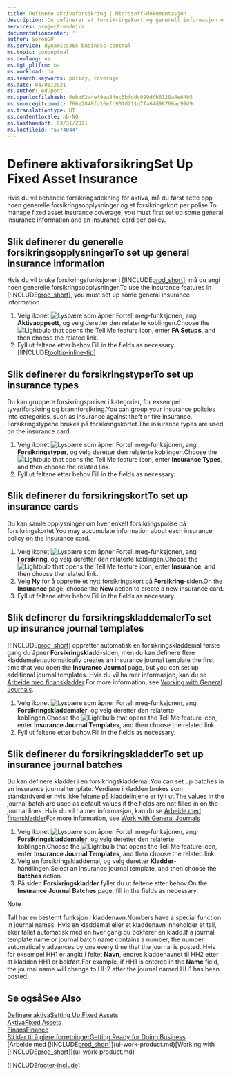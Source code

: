 ```yaml
---
title: Definere aktivaforsikring | Microsoft-dokumentasjon
description: Du definerer et forsikringskort og generell informasjon om forsikringspolise for å behandle forsikringsdekning for aktiva.
services: project-madeira
documentationcenter: ''
author: SorenGP
ms.service: dynamics365-business-central
ms.topic: conceptual
ms.devlang: na
ms.tgt_pltfrm: na
ms.workload: na
ms.search.keywords: policy, coverage
ms.date: 04/01/2021
ms.author: edupont
ms.openlocfilehash: 0ebb62a4ef9ea84ec5bfddc099dfb6120a4e6405
ms.sourcegitcommit: 766e2840fd16efb901d211d7fa64d96766ac99d9
ms.translationtype: HT
ms.contentlocale: nb-NO
ms.lasthandoff: 03/31/2021
ms.locfileid: "5774044"
---
```

# <a name="set-up-fixed-asset-insurance"></a><span data-ttu-id="87d57-103">Definere aktivaforsikring</span><span class="sxs-lookup"><span data-stu-id="87d57-103">Set Up Fixed Asset Insurance</span></span>
<span data-ttu-id="87d57-104">Hvis du vil behandle forsikringsdekning for aktiva, må du først sette opp noen generelle forsikringsopplysninger og et forsikringskort per polise.</span><span class="sxs-lookup"><span data-stu-id="87d57-104">To manage fixed asset insurance coverage, you must first set up some general insurance information and an insurance card per policy.</span></span>

## <a name="to-set-up-general-insurance-information"></a><span data-ttu-id="87d57-105">Slik definerer du generelle forsikringsopplysninger</span><span class="sxs-lookup"><span data-stu-id="87d57-105">To set up general insurance information</span></span>
<span data-ttu-id="87d57-106">Hvis du vil bruke forsikringsfunksjoner i [!INCLUDE[prod_short](includes/prod_short.md)], må du angi noen generelle forsikringsopplysninger.</span><span class="sxs-lookup"><span data-stu-id="87d57-106">To use the insurance features in [!INCLUDE[prod_short](includes/prod_short.md)], you must set up some general insurance information.</span></span>  

1. <span data-ttu-id="87d57-107">Velg ikonet ![Lyspære som åpner Fortell meg-funksjonen](media/ui-search/search_small.png "Fortell hva du vil gjøre"), angi **Aktivaoppsett**, og velg deretter den relaterte koblingen.</span><span class="sxs-lookup"><span data-stu-id="87d57-107">Choose the ![Lightbulb that opens the Tell Me feature](media/ui-search/search_small.png "Tell me what you want to do") icon, enter **FA Setups**, and then choose the related link.</span></span>  
2. <span data-ttu-id="87d57-108">Fyll ut feltene etter behov.</span><span class="sxs-lookup"><span data-stu-id="87d57-108">Fill in the fields as necessary.</span></span> [!INCLUDE[tooltip-inline-tip](includes/tooltip-inline-tip_md.md)]  

## <a name="to-set-up-insurance-types"></a><span data-ttu-id="87d57-109">Slik definerer du forsikringstyper</span><span class="sxs-lookup"><span data-stu-id="87d57-109">To set up insurance types</span></span>
<span data-ttu-id="87d57-110">Du kan gruppere forsikringspoliser i kategorier, for eksempel tyveriforsikring og brannforsikring.</span><span class="sxs-lookup"><span data-stu-id="87d57-110">You can group your insurance policies into categories, such as insurance against theft or fire insurance.</span></span> <span data-ttu-id="87d57-111">Forsikringstypene brukes på forsikringskortet.</span><span class="sxs-lookup"><span data-stu-id="87d57-111">The insurance types are used on the insurance card.</span></span>

1. <span data-ttu-id="87d57-112">Velg ikonet ![Lyspære som åpner Fortell meg-funksjonen](media/ui-search/search_small.png "Fortell hva du vil gjøre"), angi **Forsikringstyper**, og velg deretter den relaterte koblingen.</span><span class="sxs-lookup"><span data-stu-id="87d57-112">Choose the ![Lightbulb that opens the Tell Me feature](media/ui-search/search_small.png "Tell me what you want to do") icon, enter **Insurance Types**, and then choose the related link.</span></span>  
2. <span data-ttu-id="87d57-113">Fyll ut feltene etter behov.</span><span class="sxs-lookup"><span data-stu-id="87d57-113">Fill in the fields as necessary.</span></span>

## <a name="to-set-up-insurance-cards"></a><span data-ttu-id="87d57-114">Slik definerer du forsikringskort</span><span class="sxs-lookup"><span data-stu-id="87d57-114">To set up insurance cards</span></span>
<span data-ttu-id="87d57-115">Du kan samle opplysninger om hver enkelt forsikringspolise på forsikringskortet.</span><span class="sxs-lookup"><span data-stu-id="87d57-115">You may accumulate information about each insurance policy on the insurance card.</span></span>  

1. <span data-ttu-id="87d57-116">Velg ikonet ![Lyspære som åpner Fortell meg-funksjonen](media/ui-search/search_small.png "Fortell hva du vil gjøre"), angi **Forsikring**, og velg deretter den relaterte koblingen.</span><span class="sxs-lookup"><span data-stu-id="87d57-116">Choose the ![Lightbulb that opens the Tell Me feature](media/ui-search/search_small.png "Tell me what you want to do") icon, enter **Insurance**, and then choose the related link.</span></span>  
2. <span data-ttu-id="87d57-117">Velg **Ny** for å opprette et nytt forsikringskort på **Forsikring**-siden.</span><span class="sxs-lookup"><span data-stu-id="87d57-117">On the **Insurance** page, choose the **New** action to create a  new insurance card.</span></span>  
3. <span data-ttu-id="87d57-118">Fyll ut feltene etter behov.</span><span class="sxs-lookup"><span data-stu-id="87d57-118">Fill in the fields as necessary.</span></span>

## <a name="to-set-up-insurance-journal-templates"></a><span data-ttu-id="87d57-119">Slik definerer du forsikringskladdemaler</span><span class="sxs-lookup"><span data-stu-id="87d57-119">To set up insurance journal templates</span></span>
[!INCLUDE[prod_short](includes/prod_short.md)] <span data-ttu-id="87d57-120">oppretter automatisk en forsikringskladdemal første gang du åpner **Forsikringskladd**-siden, men du kan definere flere kladdemaler.</span><span class="sxs-lookup"><span data-stu-id="87d57-120">automatically creates an insurance journal template the first time that you open the **Insurance Journal** page, but you can set up additional journal templates.</span></span> <span data-ttu-id="87d57-121">Hvis du vil ha mer informasjon, kan du se [Arbeide med finanskladder](ui-work-general-journals.md).</span><span class="sxs-lookup"><span data-stu-id="87d57-121">For more information, see [Working with General Journals](ui-work-general-journals.md).</span></span>  

1. <span data-ttu-id="87d57-122">Velg ikonet ![Lyspære som åpner Fortell meg-funksjonen](media/ui-search/search_small.png "Fortell hva du vil gjøre"), angi **Forsikringskladdemaler**, og velg deretter den relaterte koblingen.</span><span class="sxs-lookup"><span data-stu-id="87d57-122">Choose the ![Lightbulb that opens the Tell Me feature](media/ui-search/search_small.png "Tell me what you want to do") icon, enter **Insurance Journal Templates**, and then choose the related link.</span></span>  
2. <span data-ttu-id="87d57-123">Fyll ut feltene etter behov.</span><span class="sxs-lookup"><span data-stu-id="87d57-123">Fill in the fields as necessary.</span></span>

## <a name="to-set-up-insurance-journal-batches"></a><span data-ttu-id="87d57-124">Slik definerer du forsikringskladder</span><span class="sxs-lookup"><span data-stu-id="87d57-124">To set up insurance journal batches</span></span>
<span data-ttu-id="87d57-125">Du kan definere kladder i en forsikringskladdemal.</span><span class="sxs-lookup"><span data-stu-id="87d57-125">You can set up batches in an insurance journal template.</span></span> <span data-ttu-id="87d57-126">Verdiene i kladden brukes som standardverdier hvis ikke feltene på kladdelinjene er fylt ut.</span><span class="sxs-lookup"><span data-stu-id="87d57-126">The values in the journal batch are used as default values if the fields are not filled in on the journal lines.</span></span> <span data-ttu-id="87d57-127">Hvis du vil ha mer informasjon, kan du se [Arbeide med finanskladder](ui-work-general-journals.md)</span><span class="sxs-lookup"><span data-stu-id="87d57-127">For more information, see [Work with General Journals](ui-work-general-journals.md)</span></span>  

1. <span data-ttu-id="87d57-128">Velg ikonet ![Lyspære som åpner Fortell meg-funksjonen](media/ui-search/search_small.png "Fortell hva du vil gjøre"), angi **Forsikringskladdemaler**, og velg deretter den relaterte koblingen.</span><span class="sxs-lookup"><span data-stu-id="87d57-128">Choose the ![Lightbulb that opens the Tell Me feature](media/ui-search/search_small.png "Tell me what you want to do") icon, enter **Insurance Journal Templates**, and then choose the related link.</span></span>  
2. <span data-ttu-id="87d57-129">Velg en forsikringskladdemal, og velg deretter **Kladder**-handlingen.</span><span class="sxs-lookup"><span data-stu-id="87d57-129">Select an insurance journal template, and then choose the **Batches** action.</span></span>
3. <span data-ttu-id="87d57-130">På siden **Forsikringskladder** fyller du ut feltene etter behov.</span><span class="sxs-lookup"><span data-stu-id="87d57-130">On the **Insurance Journal Batches** page, fill in the fields as necessary.</span></span>

> [!NOTE]  
>   <span data-ttu-id="87d57-131">Tall har en bestemt funksjon i kladdenavn.</span><span class="sxs-lookup"><span data-stu-id="87d57-131">Numbers have a special function in journal names.</span></span> <span data-ttu-id="87d57-132">Hvis en kladdemal eller et kladdenavn inneholder et tall, øker tallet automatisk med én hver gang du bokfører en kladd.</span><span class="sxs-lookup"><span data-stu-id="87d57-132">If a journal template name or journal batch name contains a number, the number automatically advances by one every time that the journal is posted.</span></span> <span data-ttu-id="87d57-133">Hvis for eksempel HH1 er angitt i feltet **Navn**, endres kladdenavnet til HH2 etter at kladden HH1 er bokført.</span><span class="sxs-lookup"><span data-stu-id="87d57-133">For example, if HH1 is entered in the **Name** field, the journal name will change to HH2 after the journal named HH1 has been posted.</span></span>

## <a name="see-also"></a><span data-ttu-id="87d57-134">Se også</span><span class="sxs-lookup"><span data-stu-id="87d57-134">See Also</span></span>
[<span data-ttu-id="87d57-135">Definere aktiva</span><span class="sxs-lookup"><span data-stu-id="87d57-135">Setting Up Fixed Assets</span></span>](fa-setup.md)  
[<span data-ttu-id="87d57-136">Aktiva</span><span class="sxs-lookup"><span data-stu-id="87d57-136">Fixed Assets</span></span>](fa-manage.md)  
[<span data-ttu-id="87d57-137">Finans</span><span class="sxs-lookup"><span data-stu-id="87d57-137">Finance</span></span>](finance.md)  
[<span data-ttu-id="87d57-138">Bli klar til å gjøre forretninger</span><span class="sxs-lookup"><span data-stu-id="87d57-138">Getting Ready for Doing Business</span></span>](ui-get-ready-business.md)  
<span data-ttu-id="87d57-139">[Arbeide med [!INCLUDE[prod_short](includes/prod_short.md)]](ui-work-product.md)</span><span class="sxs-lookup"><span data-stu-id="87d57-139">[Working with [!INCLUDE[prod_short](includes/prod_short.md)]](ui-work-product.md)</span></span>


[!INCLUDE[footer-include](includes/footer-banner.md)]